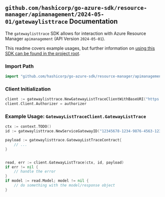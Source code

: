 
## `github.com/hashicorp/go-azure-sdk/resource-manager/apimanagement/2024-05-01/gatewaylisttrace` Documentation

The `gatewaylisttrace` SDK allows for interaction with Azure Resource Manager `apimanagement` (API Version `2024-05-01`).

This readme covers example usages, but further information on [using this SDK can be found in the project root](https://github.com/hashicorp/go-azure-sdk/tree/main/docs).

### Import Path

```go
import "github.com/hashicorp/go-azure-sdk/resource-manager/apimanagement/2024-05-01/gatewaylisttrace"
```


### Client Initialization

```go
client := gatewaylisttrace.NewGatewayListTraceClientWithBaseURI("https://management.azure.com")
client.Client.Authorizer = authorizer
```


### Example Usage: `GatewayListTraceClient.GatewayListTrace`

```go
ctx := context.TODO()
id := gatewaylisttrace.NewServiceGatewayID("12345678-1234-9876-4563-123456789012", "example-resource-group", "serviceValue", "gatewayIdValue")

payload := gatewaylisttrace.GatewayListTraceContract{
	// ...
}


read, err := client.GatewayListTrace(ctx, id, payload)
if err != nil {
	// handle the error
}
if model := read.Model; model != nil {
	// do something with the model/response object
}
```
